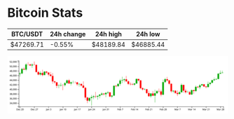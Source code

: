 # Bitcoin Stats

BTC/USDT|24h change|24h high|24h low|
|---|---|---|---|
|$47269.71|-0.55%|$48189.84|$46885.44|

<img src="./chart.svg">

